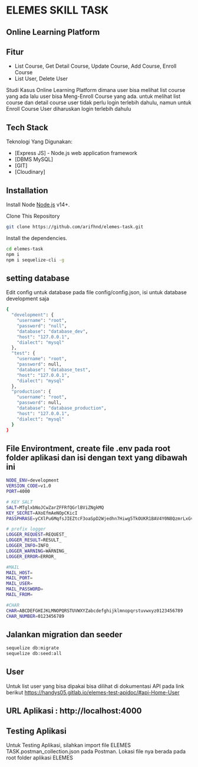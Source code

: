 # ELEMES SKILL TASK
## Online Learning Platform

## Fitur 
- List Course, Get Detail Course, Update Course, Add Course, Enroll Course
- List User, Delete User

Studi Kasus Online Learning Platform dimana user bisa melihat list course yang ada lalu user bisa Meng-Enroll Course yang ada. untuk melihat list course dan detail course user tidak perlu login terlebih dahulu, namun untuk Enroll Course User diharuskan login terlebih dahulu

## Tech Stack
Teknologi Yang Digunakan:
- [Express JS] - Node.js web application framework
- [DBMS MySQL]
- [GIT]
- [Cloudinary] 

## Installation

Install Node [Node.js](https://nodejs.org/) v14+.

Clone This Repository
```sh
git clone https://github.com/arifhnd/elemes-task.git
```

Install the dependencies.

```sh
cd elemes-task
npm i
npm i sequelize-cli -g
```
## setting database
Edit config untuk database pada file config/config.json, isi untuk database development saja
```sh
{
  "development": {
    "username": "root",
    "password": "null",
    "database": "database_dev",
    "host": "127.0.0.1",
    "dialect": "mysql"
  },
  "test": {
    "username": "root",
    "password": null,
    "database": "database_test",
    "host": "127.0.0.1",
    "dialect": "mysql"
  },
  "production": {
    "username": "root",
    "password": null,
    "database": "database_production",
    "host": "127.0.0.1",
    "dialect": "mysql"
  }
}
```

## File Environtment, create file .env pada root folder aplikasi dan isi dengan text yang dibawah ini
```sh
NODE_ENV=development
VERSION_CODE=v1.0
PORT=4000

# KEY SALT
SALT=MTglxbNoJCwZarZFFRfQGrlBViZNgkMQ
KEY_SECRET=AXoEfmAeNOpCKicI
PASSPHRASE=yCXlPu6MqfsJIEZtcF3oaSpD2Wjedhn7Hiwg5TkOUKR1BAV4Y0N8QzmrLxGvb9

# prefix logger
LOGGER_REQUEST=REQUEST_
LOGGER_RESULT=RESULT_
LOGGER_INFO=INFO_
LOGGER_WARNING=WARNING_
LOGGER_ERROR=ERROR_

#MAIL
MAIL_HOST=
MAIL_PORT=
MAIL_USER=
MAIL_PASSWORD=
MAIL_FROM=

#CHAR
CHAR=ABCDEFGHIJKLMNOPQRSTUVWXYZabcdefghijklmnopqrstuvwxyz0123456789
CHAR_NUMBER=0123456789

```

## Jalankan migration dan seeder
```sh
sequelize db:migrate
sequelize db:seed:all
```

## User
Untuk list user yang bisa dipakai bisa dilihat di dokumentasi API pada link berikut https://handys05.gitlab.io/elemes-test-apidoc/#api-Home-User

## URL Aplikasi : http://localhost:4000

## Testing Aplikasi
Untuk Testing Aplikasi, silahkan import file ELEMES TASK.postman_collection.json pada Postman. Lokasi file nya berada pada root folder aplikasi ELEMES
